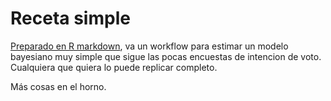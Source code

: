 # Receta simple

[Preparado en R markdown](https://nelsonamayad.github.io/receta), va un workflow para estimar un modelo bayesiano muy simple que sigue las pocas encuestas de intencion de voto. Cualquiera que quiera lo puede replicar completo.

Más cosas en el horno.
